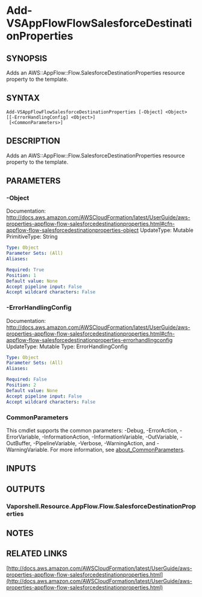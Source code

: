 # Add-VSAppFlowFlowSalesforceDestinationProperties

## SYNOPSIS
Adds an AWS::AppFlow::Flow.SalesforceDestinationProperties resource property to the template.

## SYNTAX

```
Add-VSAppFlowFlowSalesforceDestinationProperties [-Object] <Object> [[-ErrorHandlingConfig] <Object>]
 [<CommonParameters>]
```

## DESCRIPTION
Adds an AWS::AppFlow::Flow.SalesforceDestinationProperties resource property to the template.

## PARAMETERS

### -Object
Documentation: http://docs.aws.amazon.com/AWSCloudFormation/latest/UserGuide/aws-properties-appflow-flow-salesforcedestinationproperties.html#cfn-appflow-flow-salesforcedestinationproperties-object
UpdateType: Mutable
PrimitiveType: String

```yaml
Type: Object
Parameter Sets: (All)
Aliases:

Required: True
Position: 1
Default value: None
Accept pipeline input: False
Accept wildcard characters: False
```

### -ErrorHandlingConfig
Documentation: http://docs.aws.amazon.com/AWSCloudFormation/latest/UserGuide/aws-properties-appflow-flow-salesforcedestinationproperties.html#cfn-appflow-flow-salesforcedestinationproperties-errorhandlingconfig
UpdateType: Mutable
Type: ErrorHandlingConfig

```yaml
Type: Object
Parameter Sets: (All)
Aliases:

Required: False
Position: 2
Default value: None
Accept pipeline input: False
Accept wildcard characters: False
```

### CommonParameters
This cmdlet supports the common parameters: -Debug, -ErrorAction, -ErrorVariable, -InformationAction, -InformationVariable, -OutVariable, -OutBuffer, -PipelineVariable, -Verbose, -WarningAction, and -WarningVariable. For more information, see [about_CommonParameters](http://go.microsoft.com/fwlink/?LinkID=113216).

## INPUTS

## OUTPUTS

### Vaporshell.Resource.AppFlow.Flow.SalesforceDestinationProperties
## NOTES

## RELATED LINKS

[http://docs.aws.amazon.com/AWSCloudFormation/latest/UserGuide/aws-properties-appflow-flow-salesforcedestinationproperties.html](http://docs.aws.amazon.com/AWSCloudFormation/latest/UserGuide/aws-properties-appflow-flow-salesforcedestinationproperties.html)

